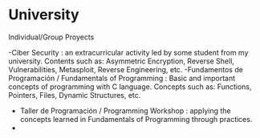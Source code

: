# University
Individual/Group Proyects

-Ciber Security : an extracurricular activity led by some student from my university.
Contents such as: Asymmetric Encryption, Reverse Shell, Vulnerabilities, Metasploit, Reverse Engineering, etc.
-Fundamentos de Programación / Fundamentals of Programming : Basic and important concepts of programming with C language.
Concepts such as: Functions, Pointers, Files, Dynamic Structures, etc.
- Taller de Programación / Programming Workshop : applying the concepts learned in Fundamentals of Programming through practices.
- 
